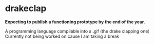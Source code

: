 # drakeclap
<b>Expecting to publish a functioning prototype by the end of the year.</b> <br>

A programming language compilable into a .gif (the drake clapping one) <br>
Currently not being worked on cause I am taking a break
